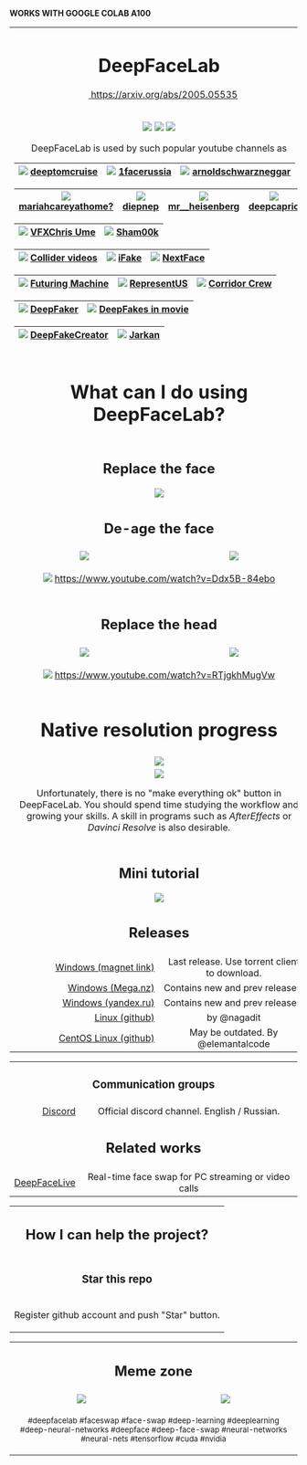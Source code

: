 
 <b>WORKS WITH GOOGLE COLAB A100</b>
 
 <table align="center" border="0">

<tr><td colspan=2 align="center">

# DeepFaceLab  

<a href="https://arxiv.org/abs/2005.05535">

<img src="https://static.arxiv.org/static/browse/0.3.0/images/icons/favicon.ico" width=14></img>
https://arxiv.org/abs/2005.05535</a>

</td></tr>
<tr><td colspan=2 align="center">

<p align="center">

![](doc/logo_tensorflow.png)
![](doc/logo_cuda.png)
![](doc/logo_directx.png)

</p>

DeepFaceLab is used by such popular youtube channels as

|![](doc/tiktok_icon.png) [deeptomcruise](https://www.tiktok.com/@deeptomcruise)|![](doc/tiktok_icon.png) [1facerussia](https://www.tiktok.com/@1facerussia)|![](doc/tiktok_icon.png) [arnoldschwarzneggar](https://www.tiktok.com/@arnoldschwarzneggar)
|---|---|---|

|![](doc/tiktok_icon.png) [mariahcareyathome?](https://www.tiktok.com/@mariahcareyathome?)|![](doc/tiktok_icon.png) [diepnep](https://www.tiktok.com/@diepnep)|![](doc/tiktok_icon.png) [mr__heisenberg](https://www.tiktok.com/@mr__heisenberg)|![](doc/tiktok_icon.png) [deepcaprio](https://www.tiktok.com/@deepcaprio)
|---|---|---|---|

|![](doc/youtube_icon.png) [VFXChris Ume](https://www.youtube.com/channel/UCGf4OlX_aTt8DlrgiH3jN3g/videos)|![](doc/youtube_icon.png) [Sham00k](https://www.youtube.com/channel/UCZXbWcv7fSZFTAZV4beckyw/videos)|
|---|---|

|![](doc/youtube_icon.png) [Collider videos](https://www.youtube.com/watch?v=A91P2qtPT54&list=PLayt6616lBclvOprvrC8qKGCO-mAhPRux)|![](doc/youtube_icon.png) [iFake](https://www.youtube.com/channel/UCC0lK2Zo2BMXX-k1Ks0r7dg/videos)|![](doc/youtube_icon.png) [NextFace](https://www.youtube.com/channel/UCFh3gL0a8BS21g-DHvXZEeQ/videos)|
|---|---|---|

|![](doc/youtube_icon.png) [Futuring Machine](https://www.youtube.com/channel/UCC5BbFxqLQgfnWPhprmQLVg)|![](doc/youtube_icon.png) [RepresentUS](https://www.youtube.com/channel/UCRzgK52MmetD9aG8pDOID3g)|![](doc/youtube_icon.png) [Corridor Crew](https://www.youtube.com/c/corridorcrew/videos)|
|---|---|---|

|![](doc/youtube_icon.png) [DeepFaker](https://www.youtube.com/channel/UCkHecfDTcSazNZSKPEhtPVQ)|![](doc/youtube_icon.png) [DeepFakes in movie](https://www.youtube.com/c/DeepFakesinmovie/videos)|
|---|---|

|![](doc/youtube_icon.png) [DeepFakeCreator](https://www.youtube.com/channel/UCkNFhcYNLQ5hr6A6lZ56mKA)|![](doc/youtube_icon.png) [Jarkan](https://www.youtube.com/user/Jarkancio/videos)|
|---|---|

</td></tr>

<tr><td colspan=2 align="center">

# What can I do using DeepFaceLab?

</td></tr>
<tr><td colspan=2 align="center">

## Replace the face

<img src="doc/replace_the_face.jpg" align="center">

</td></tr>

<tr><td colspan=2 align="center">

## De-age the face

</td></tr>

<tr><td align="center" width="50%">

<img src="doc/deage_0_1.jpg" align="center">

</td>
<td align="center" width="50%">

<img src="doc/deage_0_2.jpg" align="center">

</td></tr>

<tr><td colspan=2 align="center">

![](doc/youtube_icon.png) https://www.youtube.com/watch?v=Ddx5B-84ebo

</td></tr>

<tr><td colspan=2 align="center">

## Replace the head

</td></tr>

<tr><td align="center" width="50%">

<img src="doc/head_replace_1_1.jpg" align="center">

</td>
<td align="center" width="50%">

<img src="doc/head_replace_1_2.jpg" align="center">

</td></tr>

<tr><td colspan=2 align="center">

![](doc/youtube_icon.png) https://www.youtube.com/watch?v=RTjgkhMugVw

</td></tr>

<tr><td colspan=2 align="center">

# Native resolution progress

</td></tr>
<tr><td colspan=2 align="center">

<img src="doc/deepfake_progress.png" align="center">

</td></tr>
<tr><td colspan=2 align="center">

<img src="doc/make_everything_ok.png" align="center">

Unfortunately, there is no "make everything ok" button in DeepFaceLab. You should spend time studying the workflow and growing your skills. A skill in programs such as *AfterEffects* or *Davinci Resolve* is also desirable.

</td></tr>
<tr><td colspan=2 align="center">

## Mini tutorial

<a href="https://www.youtube.com/watch?v=kOIMXt8KK8M">

<img src="doc/mini_tutorial.jpg" align="center">

</a>

</td></tr>
<tr><td colspan=2 align="center">

## Releases

</td></tr>

<tr><td align="right">
<a href="https://tinyurl.com/2p9cvt25">Windows (magnet link)</a>
</td><td align="center">Last release. Use torrent client to download.</td></tr>

<tr><td align="right">
<a href="https://mega.nz/folder/Po0nGQrA#dbbttiNWojCt8jzD4xYaPw">Windows (Mega.nz)</a>
</td><td align="center">Contains new and prev releases.</td></tr>

<tr><td align="right">
<a href="https://disk.yandex.ru/d/7i5XTKIKVg5UUg">Windows (yandex.ru)</a>
</td><td align="center">Contains new and prev releases.</td></tr>

<tr><td align="right">
<a href="https://github.com/nagadit/DeepFaceLab_Linux">Linux (github)</a>
</td><td align="center">by @nagadit</td></tr>

<tr><td align="right">
<a href="https://github.com/elemantalcode/dfl">CentOS Linux (github)</a>
</td><td align="center">May be outdated. By @elemantalcode</td></tr>

</table>

<table align="center" border="0">

<tr><td colspan=2 align="center">

### Communication groups

</td></tr>

<tr><td align="right">
<a href="https://discord.gg/rxa7h9M6rH">Discord</a>
</td><td align="center">Official discord channel. English / Russian.</td></tr>

<tr><td colspan=2 align="center">

## Related works

</td></tr>

<tr><td align="right">
<a href="https://github.com/iperov/DeepFaceLive">DeepFaceLive</a>
</td><td align="center">Real-time face swap for PC streaming or video calls</td></tr>

</td></tr>
</table>

<table align="center" border="0">

<tr><td colspan=2 align="center">

## How I can help the project?

</td></tr>

<tr><td colspan=2 align="center">

### Star this repo

</td></tr>

<tr><td colspan=2 align="center">

Register github account and push "Star" button.

</td></tr>

</table>

<table align="center" border="0">
<tr><td colspan=2 align="center">

## Meme zone

</td></tr>

<tr><td align="center" width="50%">

<img src="doc/meme1.jpg" align="center">

</td>

<td align="center" width="50%">

<img src="doc/meme2.jpg" align="center">

</td></tr>

<tr><td colspan=2 align="center">

<sub>#deepfacelab #faceswap #face-swap #deep-learning #deeplearning #deep-neural-networks #deepface #deep-face-swap #neural-networks #neural-nets #tensorflow #cuda #nvidia</sub>

</td></tr>



</table>
